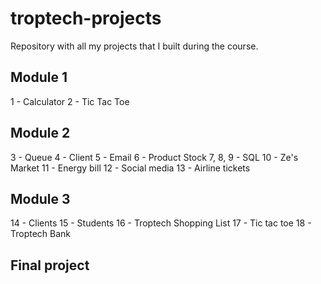 # troptech-projects
Repository with all my projects that I built during the course.

## Module 1
1 - Calculator
2 - Tic Tac Toe

## Module 2
3 - Queue
4 - Client
5 - Email
6 - Product Stock
7, 8, 9 - SQL
10 - Ze's Market
11 - Energy bill
12 - Social media
13 - Airline tickets

## Module 3
14 - Clients
15 - Students
16 - Troptech Shopping List
17 - Tic tac toe
18 - Troptech Bank

## Final project



